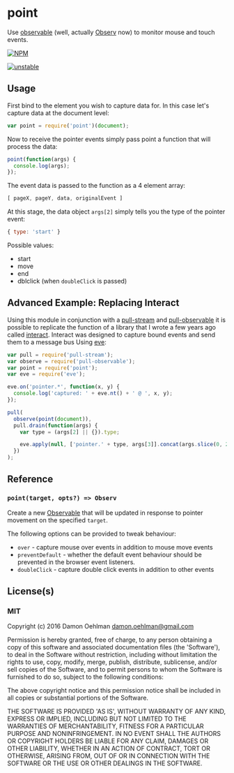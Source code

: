 # point

Use [observable](https://github.com/dominictarr/observable) (well, actually
[Observ](https://github.com/Raynos/observ) now) to monitor mouse and touch
events.


[![NPM](https://nodei.co/npm/point.png)](https://nodei.co/npm/point/)

[![unstable](https://img.shields.io/badge/stability-unstable-yellowgreen.svg)](https://github.com/dominictarr/stability#unstable) 

## Usage

First bind to the element you wish to capture data for.  In this case
let's capture data at the document level:

```js
var point = require('point')(document);
```

Now to receive the pointer events simply pass point a function that will
process the data:

```js
point(function(args) {
  console.log(args);
});
```

The event data is passed to the function as a 4 element array:

```js
[ pageX, pageY, data, originalEvent ]
```

At this stage, the data object `args[2]` simply tells you the type of the
pointer event:

```js
{ type: 'start' }
```

Possible values:

- start
- move
- end
- dblclick (when `doubleClick` is passed)

## Advanced Example: Replacing Interact

Using this module in conjunction with a
[pull-stream](https://github.com/dominictarr/pull-stream) and
[pull-observable](https://github.com/DamonOehlman/pull-observable) it is
possible to replicate the function of a library that I wrote a few years
ago called [interact](https://github.com/DamonOehlman/interact).  Interact
was designed to capture bound events and send them to a message bus Using
[eve](https://github.com/adobewebplatform/eve):

```js
var pull = require('pull-stream');
var observe = require('pull-observable');
var point = require('point');
var eve = require('eve');

eve.on('pointer.*', function(x, y) {
  console.log('captured: ' + eve.nt() + ' @ ', x, y);
});

pull(
  observe(point(document)),
  pull.drain(function(args) {
    var type = (args[2] || {}).type;

    eve.apply(null, ['pointer.' + type, args[3]].concat(args.slice(0, 2)));
  })
);


```

## Reference

### `point(target, opts?) => Observ`

Create a new [Observable](https://github.com/Raynos/observ) that will be
updated in response to pointer movement on the specified `target`.

The following options can be provided to tweak behaviour:

- `over` - capture mouse over events in addition to mouse move events
- `preventDefault` - whether the default event behaviour should be
  prevented in the browser event listeners.
- `doubleClick` - capture double click events in addition to other events

## License(s)

### MIT

Copyright (c) 2016 Damon Oehlman <damon.oehlman@gmail.com>

Permission is hereby granted, free of charge, to any person obtaining
a copy of this software and associated documentation files (the
'Software'), to deal in the Software without restriction, including
without limitation the rights to use, copy, modify, merge, publish,
distribute, sublicense, and/or sell copies of the Software, and to
permit persons to whom the Software is furnished to do so, subject to
the following conditions:

The above copyright notice and this permission notice shall be
included in all copies or substantial portions of the Software.

THE SOFTWARE IS PROVIDED 'AS IS', WITHOUT WARRANTY OF ANY KIND,
EXPRESS OR IMPLIED, INCLUDING BUT NOT LIMITED TO THE WARRANTIES OF
MERCHANTABILITY, FITNESS FOR A PARTICULAR PURPOSE AND NONINFRINGEMENT.
IN NO EVENT SHALL THE AUTHORS OR COPYRIGHT HOLDERS BE LIABLE FOR ANY
CLAIM, DAMAGES OR OTHER LIABILITY, WHETHER IN AN ACTION OF CONTRACT,
TORT OR OTHERWISE, ARISING FROM, OUT OF OR IN CONNECTION WITH THE
SOFTWARE OR THE USE OR OTHER DEALINGS IN THE SOFTWARE.
